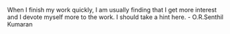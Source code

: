 When I finish my work quickly, I am usually finding that I get more interest and I devote myself more to the work. I should take a hint here. - O.R.Senthil Kumaran